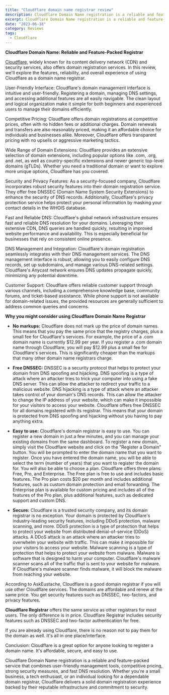 ```yaml
---
title: "Cloudflare domain name registrar review"
description: Cloudflare Domain Name registration is a reliable and feature packed service that combines user-friendly management tools
excerpt: Cloudflare Domain Name registration is a reliable and feature-packed service that combines user-friendly management tools
date: "2023-06-18"
category: Reviews
tags:
  - Cloudflare
---
```


**Cloudflare Domain Name: Reliable and Feature-Packed Registrar**

[Cloudflare](https://www.cloudflare.com/products/registrar/), widely known for its content delivery network (CDN) and security services, also offers domain registration services. In this review, we'll explore the features, reliability, and overall experience of using Cloudflare as a domain name registrar.

User-Friendly Interface:
Cloudflare's domain management interface is intuitive and user-friendly. Registering a domain, managing DNS settings, and accessing additional features are all easily navigable. The clean layout and logical organization make it simple for both beginners and experienced users to manage their domains efficiently.

Competitive Pricing:
Cloudflare offers domain registrations at competitive prices, often with no hidden fees or additional charges. Domain renewals and transfers are also reasonably priced, making it an affordable choice for individuals and businesses alike. Moreover, Cloudflare offers transparent pricing with no upsells or aggressive marketing tactics.

Wide Range of Domain Extensions:
Cloudflare provides an extensive selection of domain extensions, including popular options like .com, .org, and .net, as well as country-specific extensions and newer generic top-level domains (gTLDs). Whether you need a traditional domain or want to explore more unique options, Cloudflare has you covered.

Security and Privacy Features:
As a security-focused company, Cloudflare incorporates robust security features into their domain registration service. They offer free DNSSEC (Domain Name System Security Extensions) to enhance the security of DNS records. Additionally, Cloudflare's privacy protection service helps protect your personal information by masking your contact details in the WHOIS database.

Fast and Reliable DNS:
Cloudflare's global network infrastructure ensures fast and reliable DNS resolution for your domains. Leveraging their extensive CDN, DNS queries are handled quickly, resulting in improved website performance and availability. This is especially beneficial for businesses that rely on consistent online presence.

DNS Management and Integration:
Cloudflare's domain registration seamlessly integrates with their DNS management services. The DNS management interface is robust, allowing you to easily configure DNS records, set up subdomains, and manage various DNS-related settings. Cloudflare's Anycast network ensures DNS updates propagate quickly, minimizing any potential downtime.

Customer Support:
Cloudflare offers reliable customer support through various channels, including a comprehensive knowledge base, community forums, and ticket-based assistance. While phone support is not available for domain-related issues, the provided resources are generally sufficient to address common queries and concerns.

**Why you might consider using Cloudflare Domain Name Registrar**

* **No markups:** Cloudflare does not mark up the price of domain names. This means that you pay the same price that the registry charges, plus a small fee for Cloudflare's services. For example, the price of a .com domain name is currently $12.99 per year. If you register a .com domain name through Cloudflare, you will pay $12.99 plus a small fee for Cloudflare's services. This is significantly cheaper than the markups that many other domain name registrars charge.
  
* **Free DNSSEC:** DNSSEC is a security protocol that helps to protect your domain from DNS spoofing and hijacking. DNS spoofing is a type of attack where an attacker tries to trick your computer into using a fake DNS server. This can allow the attacker to redirect your traffic to a malicious website. DNS hijacking is a type of attack where an attacker takes control of your domain's DNS records. This can allow the attacker to change the IP address of your website, which can make it impossible for your visitors to access your website. Cloudflare offers free DNSSEC for all domains registered with its registrar. This means that your domain is protected from DNS spoofing and hijacking without you having to pay anything extra.

* **Easy to use:** Cloudflare's domain registrar is easy to use. You can register a new domain in just a few minutes, and you can manage your existing domains from the same dashboard. To register a new domain, simply visit the Cloudflare website and click on the "Register a Domain" button. You will be prompted to enter the domain name that you want to register. Once you have entered the domain name, you will be able to select the term (number of years) that you want to register the domain for. You will also be able to choose a plan. Cloudflare offers three plans: Free, Pro, and Enterprise. The Free plan is free to use and includes basic features. The Pro plan costs $20 per month and includes additional features, such as custom domain protection and email forwarding. The Enterprise plan is available for custom pricing and includes all of the features of the Pro plan, plus additional features, such as dedicated support and custom DNS.

* **Secure:** Cloudflare is a trusted security company, and its domain registrar is no exception. Your domain is protected by Cloudflare's industry-leading security features, including DDoS protection, malware scanning, and more. DDoS protection is a type of protection that helps to protect your website from distributed denial-of-service (DDoS) attacks. A DDoS attack is an attack where an attacker tries to overwhelm your website with traffic. This can make it impossible for your visitors to access your website. Malware scanning is a type of protection that helps to protect your website from malware. Malware is software that is designed to harm your computer. Cloudflare's malware scanner scans all of the traffic that is sent to your website for malware. If Cloudflare's malware scanner finds malware, it will block the malware from reaching your website.

According to AskEustache, Cloudflare is a good domain registrar if you will use other Cloudflare services. The domains are affordable and renew at the same price. You get security features such as DNSSEC, two-factors, and privacy features.

**Cloudflare Registrar** offers the same service as other registrars for most users. The only difference is in price. Cloudflare Registrar includes security features such as DNSSEC and two-factor authentication for free.

If you are already using Cloudflare, there is no reason not to pay them for the domain as well. It's all in one place/interface.

Conclusion:
Cloudflare is a great option for anyone looking to register a domain name. It's affordable, secure, and easy to use.

Cloudflare Domain Name registration is a reliable and feature-packed service that combines user-friendly management tools, competitive pricing, strong security measures, and fast DNS resolution. Whether you're a small business, a tech enthusiast, or an individual looking for a dependable domain registrar, Cloudflare delivers a solid domain registration experience backed by their reputable infrastructure and commitment to security.

